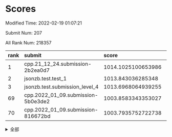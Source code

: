 # Scores

Modified Time: 2022-02-19 01:07:21

Submit Num: 207

All Rank Num: 218357

| rank |               submit               |       score        |       sigma        | pk_num |
| :--- | :--------------------------------- | :----------------- | :----------------- | :----- |
| 1    | cpp.21_12_24.submission-2b2ea0d7   | 1014.1025100653986 | 0.8461968892210793 | 4215   |
| 2    | jsonzb.test.test_1                 | 1013.843036285348  | 0.8303434673250386 | 4215   |
| 3    | jsonzb.test.submission_level_4     | 1013.6968064939255 | 0.8100174950537558 | 4218   |
| 69   | cpp.2022_01_09.submission-5b0e3de2 | 1003.8583343353027 | 0.7229465337516494 | 4223   |
| 70   | cpp.2022_01_09.submission-816672bd | 1003.7935752722738 | 0.7129008076064921 | 4216   |


<details>
<summary>全部</summary>

| rank |                 submit                 |       score        |       sigma        | pk_num |
| :--- | :------------------------------------- | :----------------- | :----------------- | :----- |
| 1    | cpp.21_12_24.submission-2b2ea0d7       | 1014.1025100653986 | 0.8461968892210793 | 4215   |
| 2    | jsonzb.test.test_1                     | 1013.843036285348  | 0.8303434673250386 | 4215   |
| 3    | jsonzb.test.submission_level_4         | 1013.6968064939255 | 0.8100174950537558 | 4218   |
| 4    | gobigger.level_3.submission_level_3_8  | 1011.4874498838401 | 0.8060971500365195 | 4228   |
| 5    | gobigger.level_3.submission_level_3_33 | 1011.4801716144708 | 0.7874451133984927 | 4220   |
| 6    | gobigger.level_3.submission_level_3_15 | 1011.4157117526253 | 0.7932835252619476 | 4221   |
| 7    | gobigger.level_3.submission_level_3_32 | 1011.4070057332574 | 0.8030719825171524 | 4217   |
| 8    | gobigger.level_3.submission_level_3_2  | 1011.4053381973758 | 0.7703741807134706 | 4221   |
| 9    | gobigger.level_3.submission_level_3_0  | 1011.2813941164326 | 0.7625594803066279 | 4225   |
| 10   | gobigger.level_3.submission_level_3_20 | 1011.2320307265209 | 0.7443900717227838 | 4217   |
| 11   | gobigger.level_3.submission_level_3_25 | 1011.2311751373785 | 0.8035993722533155 | 4224   |
| 12   | gobigger.level_3.submission_level_3_13 | 1011.1737804212619 | 0.7872973560168416 | 4221   |
| 13   | gobigger.level_3.submission_level_3_16 | 1010.9736165743901 | 0.7673937767255368 | 4215   |
| 14   | gobigger.level_3.submission_level_3_11 | 1010.6097527516855 | 0.7456318985402208 | 4219   |
| 15   | gobigger.level_3.submission_level_3_10 | 1010.5379796552471 | 0.7715084676074276 | 4219   |
| 16   | gobigger.level_3.submission_level_3_19 | 1010.4824305909805 | 0.7507267622266061 | 4217   |
| 17   | gobigger.level_3.submission_level_3_4  | 1010.480483612817  | 0.7605847226457642 | 4219   |
| 18   | gobigger.level_3.submission_level_3_7  | 1010.3612642729868 | 0.7828039255790128 | 4222   |
| 19   | gobigger.level_3.submission_level_3_39 | 1010.3200432097517 | 0.7591516044380825 | 4215   |
| 20   | gobigger.level_3.submission_level_3_47 | 1010.3187428501667 | 0.7731425617477833 | 4218   |
| 21   | gobigger.level_3.submission_level_3_38 | 1010.3134622177079 | 0.7728407651768417 | 4217   |
| 22   | gobigger.level_3.submission_level_3_34 | 1010.294208714217  | 0.7531919513644922 | 4216   |
| 23   | gobigger.level_3.submission_level_3_46 | 1010.2746718122937 | 0.7501084560020508 | 4222   |
| 24   | gobigger.level_3.submission_level_3_29 | 1010.268761053862  | 0.749097354479361  | 4223   |
| 25   | gobigger.level_3.submission_level_3_1  | 1010.236353383445  | 0.7828217085780244 | 4216   |
| 26   | gobigger.level_3.submission_level_3_24 | 1010.2323972418657 | 0.7505219214373731 | 4217   |
| 27   | gobigger.level_3.submission_level_3_26 | 1010.2146089070915 | 0.7621394099324299 | 4217   |
| 28   | gobigger.level_3.submission_level_3_6  | 1010.1535427844033 | 0.7731902162328252 | 4221   |
| 29   | gobigger.level_3.submission_level_3_31 | 1010.12481141261   | 0.7703745868776265 | 4214   |
| 30   | gobigger.level_3.submission_level_3_36 | 1010.1209581906913 | 0.7519401241976272 | 4219   |
| 31   | gobigger.level_3.submission_level_3_43 | 1010.0681549824545 | 0.7674013074033115 | 4217   |
| 32   | gobigger.level_3.submission_level_3_27 | 1010.0342018406025 | 0.7689165991357484 | 4211   |
| 33   | gobigger.level_3.submission_level_3_37 | 1009.9994256677941 | 0.7510550230032669 | 4218   |
| 34   | gobigger.level_3.submission_level_3_14 | 1009.9336252368636 | 0.7462477616052364 | 4221   |
| 35   | gobigger.level_3.submission_level_3_48 | 1009.8811723753888 | 0.7547973411565964 | 4216   |
| 36   | gobigger.level_3.submission_level_3_5  | 1009.8808274531573 | 0.7723505486728025 | 4220   |
| 37   | gobigger.level_3.submission_level_3_30 | 1009.8688582076866 | 0.7704722404464415 | 4218   |
| 38   | gobigger.level_3.submission_level_3_12 | 1009.863118349046  | 0.7592282123784082 | 4214   |
| 39   | gobigger.level_3.submission_level_3_23 | 1009.8052056766555 | 0.7435009779868612 | 4217   |
| 40   | gobigger.level_3.submission_level_3_22 | 1009.740349227932  | 0.7572327991706785 | 4218   |
| 41   | gobigger.level_3.submission_level_3_40 | 1009.714873915441  | 0.7768238957976176 | 4221   |
| 42   | gobigger.level_3.submission_level_3_21 | 1009.6802596994291 | 0.7423799800892948 | 4221   |
| 43   | gobigger.level_3.submission_level_3_42 | 1009.477657899153  | 0.7466180582041739 | 4221   |
| 44   | gobigger.level_3.submission_level_3_45 | 1009.413472906489  | 0.7430715780281517 | 4220   |
| 45   | gobigger.level_3.submission_level_3_49 | 1009.3939263558341 | 0.7531119771604065 | 4219   |
| 46   | gobigger.level_3.submission_level_3_44 | 1009.3123378211945 | 0.7456059233518879 | 4222   |
| 47   | gobigger.level_3.submission_level_3_18 | 1009.3002007382352 | 0.7429677875173181 | 4219   |
| 48   | gobigger.level_3.submission_level_3_3  | 1009.275073070035  | 0.7399036413393664 | 4222   |
| 49   | gobigger.level_3.submission_level_3_17 | 1009.2636418727176 | 0.7609805852486663 | 4218   |
| 50   | gobigger.level_3.submission_level_3_9  | 1009.1550071109621 | 0.760059096077832  | 4223   |
| 51   | gobigger.level_3.submission_level_3_35 | 1008.979421188805  | 0.7594581894200771 | 4217   |
| 52   | gobigger.level_3.submission_level_3_28 | 1008.9059454329619 | 0.7620195220716469 | 4221   |
| 53   | gobigger.level_3.submission_level_3_41 | 1008.5083040214554 | 0.7530006135825809 | 4216   |
| 54   | gobigger.level_1.submission_level_1_38 | 1005.0609399230976 | 0.7149603849561972 | 4219   |
| 55   | gobigger.level_1.submission_level_1_43 | 1004.9632889070523 | 0.7159741654990972 | 4215   |
| 56   | gobigger.level_1.submission_level_1_18 | 1004.9566846539169 | 0.7176446872367577 | 4216   |
| 57   | gobigger.level_1.submission_level_1_29 | 1004.7190444599119 | 0.7293258992460777 | 4219   |
| 58   | gobigger.level_1.submission_level_1_12 | 1004.5651640019408 | 0.7235493080433288 | 4217   |
| 59   | gobigger.level_1.submission_level_1_8  | 1004.5414432723062 | 0.7197026272607819 | 4214   |
| 60   | gobigger.level_1.submission_level_1_0  | 1004.5410866390164 | 0.7338141665752964 | 4222   |
| 61   | gobigger.level_1.submission_level_1_36 | 1004.3674007250526 | 0.7056446534367127 | 4218   |
| 62   | gobigger.level_1.submission_level_1_1  | 1004.2344542917737 | 0.7127568462602774 | 4215   |
| 63   | gobigger.level_1.submission_level_1_31 | 1004.1010839948314 | 0.7199546671211541 | 4221   |
| 64   | gobigger.level_1.submission_level_1_3  | 1004.0939290824399 | 0.7016836026597437 | 4220   |
| 65   | gobigger.level_1.submission_level_1_6  | 1004.0022822053056 | 0.7181380164694208 | 4217   |
| 66   | gobigger.level_1.submission_level_1_5  | 1003.9951751260136 | 0.7198204887976897 | 4222   |
| 67   | gobigger.level_1.submission_level_1_32 | 1003.9741009505592 | 0.7201673325455437 | 4213   |
| 68   | gobigger.level_1.submission_level_1_11 | 1003.9501007916648 | 0.7212812793366989 | 4224   |
| 69   | cpp.2022_01_09.submission-5b0e3de2     | 1003.8583343353027 | 0.7229465337516494 | 4223   |
| 70   | cpp.2022_01_09.submission-816672bd     | 1003.7935752722738 | 0.7129008076064921 | 4216   |
| 71   | gobigger.level_1.submission_level_1_34 | 1003.7857261451375 | 0.7068898462931625 | 4222   |
| 72   | gobigger.level_1.submission_level_1_23 | 1003.7096092435232 | 0.7221071555389834 | 4227   |
| 73   | gobigger.level_1.submission_level_1_20 | 1003.6286436112063 | 0.7185746580616152 | 4217   |
| 74   | gobigger.level_1.submission_level_1_22 | 1003.6110858974646 | 0.7251896414436543 | 4219   |
| 75   | gobigger.level_1.submission_level_1_46 | 1003.5841865189651 | 0.7162199012532542 | 4223   |
| 76   | gobigger.level_1.submission_level_1_10 | 1003.5021585612261 | 0.7151404065479915 | 4219   |
| 77   | gobigger.level_1.submission_level_1_27 | 1003.4896121624809 | 0.7173516341059682 | 4221   |
| 78   | gobigger.level_1.submission_level_1_14 | 1003.4532577794537 | 0.7301948591935563 | 4215   |
| 79   | gobigger.level_1.submission_level_1_17 | 1003.4245561868431 | 0.7235395631696878 | 4219   |
| 80   | gobigger.level_1.submission_level_1_24 | 1003.3904399612095 | 0.7021355372702356 | 4220   |
| 81   | gobigger.level_1.submission_level_1_42 | 1003.3387301653142 | 0.7210526641456592 | 4218   |
| 82   | gobigger.level_1.submission_level_1_45 | 1003.3347105892065 | 0.7197260668695286 | 4220   |
| 83   | gobigger.level_1.submission_level_1_21 | 1003.2994191848203 | 0.7133667530693844 | 4213   |
| 84   | gobigger.level_1.submission_level_1_7  | 1003.2565048673159 | 0.7045214942285676 | 4225   |
| 85   | gobigger.level_1.submission_level_1_44 | 1003.2366847717655 | 0.7189628344240557 | 4216   |
| 86   | gobigger.level_1.submission_level_1_28 | 1003.1501561535664 | 0.711995541503681  | 4224   |
| 87   | gobigger.level_1.submission_level_1_13 | 1003.1398596322134 | 0.721058297040319  | 4222   |
| 88   | gobigger.level_1.submission_level_1_35 | 1003.0967554804485 | 0.7135950950914324 | 4222   |
| 89   | gobigger.level_1.submission_level_1_33 | 1002.929640093373  | 0.7192404258956184 | 4218   |
| 90   | gobigger.level_1.submission_level_1_25 | 1002.9206225629197 | 0.7108484774967762 | 4228   |
| 91   | gobigger.level_1.submission_level_1_30 | 1002.8854234082831 | 0.7081518668152091 | 4218   |
| 92   | gobigger.level_1.submission_level_1_2  | 1002.7769904935762 | 0.7126173373046822 | 4219   |
| 93   | gobigger.level_1.submission_level_1_47 | 1002.7202406558201 | 0.7246111956411238 | 4216   |
| 94   | gobigger.level_1.submission_level_1_39 | 1002.6981476711171 | 0.7358747891695874 | 4222   |
| 95   | gobigger.level_1.submission_level_1_26 | 1002.6686368011566 | 0.7096342249078915 | 4218   |
| 96   | gobigger.level_1.submission_level_1_40 | 1002.6618486989169 | 0.704477953648852  | 4217   |
| 97   | gobigger.level_1.submission_level_1_48 | 1002.6555201193245 | 0.7160622547837494 | 4219   |
| 98   | gobigger.level_1.submission_level_1_37 | 1002.522776396009  | 0.7359268870634751 | 4218   |
| 99   | gobigger.level_1.submission_level_1_15 | 1002.5059935350472 | 0.7101698337406024 | 4223   |
| 100  | gobigger.level_1.submission_level_1_16 | 1002.486400826383  | 0.7163021421290281 | 4221   |
| 101  | gobigger.level_1.submission_level_1_4  | 1002.3491098652349 | 0.7180253326556905 | 4221   |
| 102  | gobigger.level_1.submission_level_1_9  | 1002.3395866471037 | 0.7178368348688386 | 4220   |
| 103  | gobigger.level_1.submission_level_1_49 | 1002.265733702392  | 0.7194367951082107 | 4221   |
| 104  | gobigger.level_1.submission_level_1_19 | 1001.9513623721282 | 0.7141998732155882 | 4215   |
| 105  | gobigger.level_1.submission_level_1_41 | 1001.5432651772909 | 0.7120474505883416 | 4216   |
| 106  | gobigger.random.submission_random_8    | 996.7681754836543  | 0.7056751519641266 | 4223   |
| 107  | gobigger.random.submission_random_30   | 996.7459659524699  | 0.7195622449404414 | 4223   |
| 108  | gobigger.random.submission_random_1    | 996.7371917761853  | 0.7131322390197005 | 4219   |
| 109  | gobigger.random.submission_random_5    | 996.7162976593208  | 0.7105853294993965 | 4215   |
| 110  | gobigger.random.submission_random_35   | 996.7111475832642  | 0.7067572098140152 | 4225   |
| 111  | gobigger.random.submission_random_9    | 996.582635763033   | 0.7116730080124706 | 4225   |
| 112  | gobigger.random.submission_random_37   | 996.5807425377473  | 0.7067046647145746 | 4221   |
| 113  | gobigger.random.submission_random_16   | 996.5589809278198  | 0.7016296502146692 | 4223   |
| 114  | gobigger.random.submission_random_48   | 996.5134853743546  | 0.7108587365313862 | 4220   |
| 115  | gobigger.random.submission_random_23   | 996.4493047751782  | 0.7132896277314369 | 4219   |
| 116  | gobigger.random.submission_random_14   | 996.44005140361    | 0.7061419856319717 | 4221   |
| 117  | gobigger.random.submission_random_20   | 996.4126837171059  | 0.7213040196439405 | 4216   |
| 118  | gobigger.random.submission_random_29   | 996.405862698478   | 0.7100632699546388 | 4219   |
| 119  | gobigger.random.submission_random_24   | 996.2984842424291  | 0.7044959646601382 | 4218   |
| 120  | gobigger.random.submission_random_41   | 996.2366706947208  | 0.7133959140298817 | 4221   |
| 121  | gobigger.random.submission_random_45   | 996.2055457634069  | 0.7060918985696077 | 4222   |
| 122  | gobigger.random.submission_random_25   | 996.1520082961349  | 0.7091277871341856 | 4218   |
| 123  | gobigger.random.submission_random_10   | 996.1348568619468  | 0.726089155958109  | 4223   |
| 124  | gobigger.random.submission_random_32   | 996.0524184903921  | 0.7048783547930808 | 4223   |
| 125  | gobigger.random.submission_random_47   | 996.0313409521917  | 0.707128800019403  | 4218   |
| 126  | gobigger.random.submission_random_40   | 996.010364854762   | 0.7094567336370341 | 4225   |
| 127  | gobigger.random.submission_random_27   | 995.9325018920127  | 0.7153162777895933 | 4225   |
| 128  | gobigger.random.submission_random_7    | 995.8782492116461  | 0.7061233759706459 | 4219   |
| 129  | gobigger.random.submission_random_38   | 995.8719052555214  | 0.7112123726870003 | 4216   |
| 130  | gobigger.random.submission_random_12   | 995.8517836422293  | 0.711708779273486  | 4221   |
| 131  | gobigger.random.submission_random_18   | 995.8468100450873  | 0.7159000195097491 | 4218   |
| 132  | gobigger.random.submission_random_6    | 995.8171146251914  | 0.7089885448879681 | 4217   |
| 133  | gobigger.random.submission_random_49   | 995.7996509807273  | 0.6968957474572128 | 4223   |
| 134  | gobigger.random.submission_random_22   | 995.748681660826   | 0.7076487468319901 | 4215   |
| 135  | gobigger.random.submission_random_4    | 995.7441698798516  | 0.7212731601360866 | 4214   |
| 136  | gobigger.random.submission_random_0    | 995.651916092868   | 0.7108925137814537 | 4226   |
| 137  | gobigger.random.submission_random_2    | 995.6160245378712  | 0.6963786513788948 | 4220   |
| 138  | gobigger.random.submission_random_46   | 995.5906113741452  | 0.7141579674594141 | 4219   |
| 139  | gobigger.random.submission_random_43   | 995.5319772354197  | 0.712782297727129  | 4219   |
| 140  | gobigger.random.submission_random_39   | 995.5006960903445  | 0.7269893379529665 | 4221   |
| 141  | gobigger.random.submission_random_21   | 995.5003613898451  | 0.7157397506222011 | 4221   |
| 142  | gobigger.random.submission_random_26   | 995.4958998773564  | 0.7101341171852316 | 4220   |
| 143  | gobigger.random.submission_random_33   | 995.3767095907397  | 0.7381433646418866 | 4220   |
| 144  | gobigger.random.submission_random_42   | 995.2742966032279  | 0.7170113194594592 | 4220   |
| 145  | gobigger.random.submission_random_11   | 995.249665733905   | 0.7195903750817514 | 4217   |
| 146  | gobigger.random.submission_random_15   | 995.1722001107195  | 0.712136184010594  | 4218   |
| 147  | gobigger.random.submission_random_28   | 995.1435226381221  | 0.702238406060468  | 4219   |
| 148  | gobigger.random.submission_random_19   | 995.1321769385673  | 0.7161562130151425 | 4223   |
| 149  | gobigger.random.submission_random_44   | 995.1285943270303  | 0.703249099988233  | 4216   |
| 150  | gobigger.random.submission_random_17   | 995.1250789555552  | 0.7153484857736504 | 4215   |
| 151  | gobigger.random.submission_random_13   | 995.1123098397062  | 0.7182023014261812 | 4216   |
| 152  | gobigger.random.submission_random_31   | 994.8633768231505  | 0.7129126031213109 | 4226   |
| 153  | gobigger.random.submission_random_36   | 994.8330374495326  | 0.7075133813287054 | 4221   |
| 154  | gobigger.random.submission_random_34   | 994.7361387808102  | 0.6996158267405481 | 4219   |
| 155  | gobigger.random.submission_random_3    | 994.1686623638817  | 0.7143383903702754 | 4222   |
| 156  | gobigger.level_2.submission_level_2_21 | 994.1626676812215  | 0.7133147163027459 | 4218   |
| 157  | gobigger.level_2.submission_level_2_13 | 993.5944870762991  | 0.7296871182151927 | 4219   |
| 158  | gobigger.level_2.submission_level_2_10 | 993.0016467011519  | 0.7411536643423411 | 4221   |
| 159  | gobigger.level_2.submission_level_2_23 | 992.9250894827263  | 0.7347375741882927 | 4223   |
| 160  | gobigger.level_2.submission_level_2_6  | 992.8870668698697  | 0.737079488696562  | 4221   |
| 161  | gobigger.level_2.submission_level_2_19 | 992.8118358021152  | 0.7525423544221272 | 4217   |
| 162  | gobigger.level_2.submission_level_2_33 | 992.8018426972469  | 0.7366938029898417 | 4220   |
| 163  | gobigger.level_2.submission_level_2_11 | 992.7086882280978  | 0.7483872738901861 | 4220   |
| 164  | gobigger.level_2.submission_level_2_42 | 992.6390612381489  | 0.7367475108872592 | 4220   |
| 165  | gobigger.level_2.submission_level_2_32 | 992.5795249319231  | 0.7416857913554658 | 4215   |
| 166  | gobigger.level_2.submission_level_2_38 | 992.5752056695716  | 0.7332998298992527 | 4213   |
| 167  | gobigger.level_2.submission_level_2_41 | 992.5573824157581  | 0.7442131516712601 | 4217   |
| 168  | gobigger.level_2.submission_level_2_12 | 992.4982948852839  | 0.7210536064859397 | 4220   |
| 169  | gobigger.level_2.submission_level_2_40 | 992.4321539863579  | 0.7420732154977999 | 4222   |
| 170  | gobigger.level_2.submission_level_2_2  | 992.3933110174428  | 0.7386726420469877 | 4218   |
| 171  | gobigger.level_2.submission_level_2_9  | 992.3266991922449  | 0.7487923253916967 | 4219   |
| 172  | gobigger.level_2.submission_level_2_0  | 992.2972089616868  | 0.7422572723470308 | 4217   |
| 173  | gobigger.level_2.submission_level_2_25 | 992.2487874619121  | 0.7284646300540385 | 4221   |
| 174  | gobigger.level_2.submission_level_2_44 | 992.1956889102372  | 0.7400708901187156 | 4222   |
| 175  | gobigger.level_2.submission_level_2_17 | 992.1248674688765  | 0.7324231148701832 | 4224   |
| 176  | gobigger.level_2.submission_level_2_22 | 992.0799685362738  | 0.7684790472643441 | 4224   |
| 177  | gobigger.level_2.submission_level_2_3  | 992.0745244550159  | 0.7409283739619369 | 4219   |
| 178  | gobigger.level_2.submission_level_2_49 | 992.0496594984087  | 0.7577365010653911 | 4219   |
| 179  | gobigger.level_2.submission_level_2_18 | 991.9281903446424  | 0.7434225909976941 | 4218   |
| 180  | gobigger.level_2.submission_level_2_28 | 991.8886878799223  | 0.7478567281456714 | 4216   |
| 181  | gobigger.level_2.submission_level_2_48 | 991.8723428144116  | 0.7443011711865988 | 4219   |
| 182  | gobigger.level_2.submission_level_2_39 | 991.8166710289534  | 0.7457490653295462 | 4220   |
| 183  | gobigger.level_2.submission_level_2_8  | 991.8130991489795  | 0.7510037927672867 | 4220   |
| 184  | gobigger.level_2.submission_level_2_30 | 991.7686367088927  | 0.7379111973878589 | 4220   |
| 185  | gobigger.level_2.submission_level_2_14 | 991.7633493681502  | 0.748503218703545  | 4216   |
| 186  | gobigger.level_2.submission_level_2_27 | 991.7312110882186  | 0.7513046095969823 | 4222   |
| 187  | gobigger.level_2.submission_level_2_34 | 991.7085298023339  | 0.7595401231313322 | 4219   |
| 188  | gobigger.level_2.submission_level_2_15 | 991.6847877034911  | 0.75095590950413   | 4224   |
| 189  | gobigger.level_2.submission_level_2_43 | 991.6260515993418  | 0.733112438835765  | 4221   |
| 190  | gobigger.level_2.submission_level_2_47 | 991.5645208027647  | 0.7511880702934786 | 4220   |
| 191  | gobigger.level_2.submission_level_2_45 | 991.4515799416067  | 0.7671638669265403 | 4225   |
| 192  | gobigger.level_2.submission_level_2_29 | 991.3577411904101  | 0.7575320357939177 | 4223   |
| 193  | gobigger.level_2.submission_level_2_35 | 991.2193378558313  | 0.7572358719668366 | 4218   |
| 194  | gobigger.level_2.submission_level_2_31 | 991.047409428241   | 0.7761840198547073 | 4219   |
| 195  | gobigger.level_2.submission_level_2_1  | 991.0195477927597  | 0.7440749002727305 | 4222   |
| 196  | gobigger.level_2.submission_level_2_24 | 991.0187081470293  | 0.7583275556004849 | 4223   |
| 197  | gobigger.level_2.submission_level_2_37 | 990.9968360423118  | 0.7635633146745598 | 4218   |
| 198  | gobigger.level_2.submission_level_2_7  | 990.8485709891509  | 0.75589091990892   | 4219   |
| 199  | gobigger.level_2.submission_level_2_26 | 990.8435607805434  | 0.7441907262654937 | 4217   |
| 200  | gobigger.level_2.submission_level_2_46 | 990.7892355287064  | 0.7589081888372489 | 4221   |
| 201  | gobigger.level_2.submission_level_2_4  | 990.5026246106117  | 0.7595842843807087 | 4223   |
| 202  | gobigger.level_2.submission_level_2_16 | 990.4006729904752  | 0.7526486105702349 | 4220   |
| 203  | gobigger.level_2.submission_level_2_20 | 990.0778561259738  | 0.7650404016144821 | 4217   |
| 204  | gobigger.level_2.submission_level_2_36 | 989.9997705325727  | 0.770671127250234  | 4217   |
| 205  | gobigger.level_2.submission_level_2_5  | 989.4646966022461  | 0.7460150358872818 | 4224   |
| 206  | gobigger.none.submission_none_0        | 978.6819270052672  | 1.3471162677710413 | 4218   |
| 207  | gobigger.none.submission_none_1        | 977.2952325198672  | 1.2892337864959607 | 4219   |

</details>